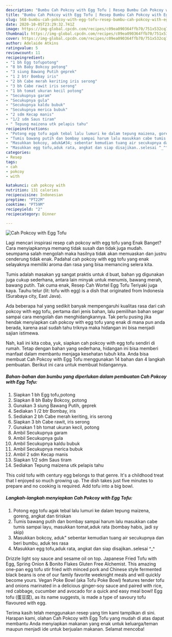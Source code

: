 ```yaml
---
description: "Bumbu Cah Pokcoy with Egg Tofu | Resep Bumbu Cah Pokcoy with Egg Tofu Yang Enak Dan Mudah"
title: "Bumbu Cah Pokcoy with Egg Tofu | Resep Bumbu Cah Pokcoy with Egg Tofu Yang Enak Dan Mudah"
slug: 568-bumbu-cah-pokcoy-with-egg-tofu-resep-bumbu-cah-pokcoy-with-egg-tofu-yang-enak-dan-mudah
date: 2020-10-05T23:29:32.741Z
image: https://img-global.cpcdn.com/recipes/c09ea090364ffb70/751x532cq70/cah-pokcoy-with-egg-tofu-foto-resep-utama.jpg
thumbnail: https://img-global.cpcdn.com/recipes/c09ea090364ffb70/751x532cq70/cah-pokcoy-with-egg-tofu-foto-resep-utama.jpg
cover: https://img-global.cpcdn.com/recipes/c09ea090364ffb70/751x532cq70/cah-pokcoy-with-egg-tofu-foto-resep-utama.jpg
author: Adelaide Atkins
ratingvalue: 5
reviewcount: 11
recipeingredient:
- "1 bh Egg tofupotong"
- "8 bh Baby Bokcoy potong"
- "3 siung Bawang Putih geprek"
- "1 2 btr Bombay iris"
- "2 bh Cabe merah keriting iris serong"
- "3 bh Cabe rawit iris serong"
- "1 bh tomat ukuran kecil potong"
- "Secukupnya garam"
- "Secukupnya gula"
- "Secukupnya kaldu bubuk"
- "Secukupnya merica bubuk"
- "2 sdm Kecap manis"
- "1/2 sdm Saus tiram"
- " Tepung maizena utk pelapis tahu"
recipeinstructions:
- "Potong egg tofu agak tebal lalu lumuri ke dalam tepung maizena, goreng, angkat dan tiriskan"
- "Tumis bawang putih dan bombay sampai harum lalu masukkan cabe tumis sampai layu, masukkan tomat,aduk rata (bombay habis, jadi sy skip)"
- "Masukkan bokcoy, aduk&#34; sebentar kemudian tuang air secukupnya dan beri bumbu, aduk tes rasa"
- "Masukkan egg tofu,aduk rata, angkat dan siap disajikan..selesai ^_^"
categories:
- Resep
tags:
- cah
- pokcoy
- with

katakunci: cah pokcoy with 
nutrition: 131 calories
recipecuisine: Indonesian
preptime: "PT22M"
cooktime: "PT59M"
recipeyield: "2"
recipecategory: Dinner

---
```



![Cah Pokcoy with Egg Tofu](https://img-global.cpcdn.com/recipes/c09ea090364ffb70/751x532cq70/cah-pokcoy-with-egg-tofu-foto-resep-utama.jpg)

Lagi mencari inspirasi resep cah pokcoy with egg tofu yang Enak Banget? Cara menyiapkannya memang tidak susah dan tidak juga mudah. seumpama salah mengolah maka hasilnya tidak akan memuaskan dan justru cenderung tidak enak. Padahal cah pokcoy with egg tofu yang enak selayaknya memiliki aroma dan rasa yang bisa memancing selera kita.

Tumis adalah masakan yg sangat praktis untuk d buat, bahan yg digunakan juga cukup sederhana, antara lain minyak untuk menumis, bawang merah, bawang putih. Tak cuma enak, Resep Cah Wortel Egg Tofu Teriyaki juga kaya. Tauhu telur (lit: tofu with egg) is a dish that originated from Indonesia (Surabaya city, East Java).

Ada beberapa hal yang sedikit banyak mempengaruhi kualitas rasa dari cah pokcoy with egg tofu, pertama dari jenis bahan, lalu pemilihan bahan segar sampai cara mengolah dan menghidangkannya. Tak perlu pusing jika hendak menyiapkan cah pokcoy with egg tofu yang enak di mana pun anda berada, karena asal sudah tahu triknya maka hidangan ini bisa menjadi sajian istimewa.


Nah, kali ini kita coba, yuk, siapkan cah pokcoy with egg tofu sendiri di rumah. Tetap dengan bahan yang sederhana, hidangan ini bisa memberi manfaat dalam membantu menjaga kesehatan tubuh kita. Anda bisa membuat Cah Pokcoy with Egg Tofu menggunakan 14 bahan dan 4 langkah pembuatan. Berikut ini cara untuk membuat hidangannya.

<!--inarticleads1-->

##### Bahan-bahan dan bumbu yang diperlukan dalam pembuatan Cah Pokcoy with Egg Tofu:

1. Siapkan 1 bh Egg tofu,potong
1. Siapkan 8 bh Baby Bokcoy, potong
1. Gunakan 3 siung Bawang Putih, geprek
1. Sediakan 1 /2 btr Bombay, iris
1. Sediakan 2 bh Cabe merah keriting, iris serong
1. Siapkan 3 bh Cabe rawit, iris serong
1. Gunakan 1 bh tomat ukuran kecil, potong
1. Ambil Secukupnya garam
1. Ambil Secukupnya gula
1. Ambil Secukupnya kaldu bubuk
1. Ambil Secukupnya merica bubuk
1. Ambil 2 sdm Kecap manis
1. Siapkan 1/2 sdm Saus tiram
1. Sediakan  Tepung maizena utk pelapis tahu


This cold tofu with century egg belongs to that genre. It&#39;s a childhood treat that I enjoyed so much growing up. The dish takes just five minutes to prepare and no cooking is required. Add tofu into a big bowl. 

<!--inarticleads2-->

##### Langkah-langkah menyiapkan Cah Pokcoy with Egg Tofu:

1. Potong egg tofu agak tebal lalu lumuri ke dalam tepung maizena, goreng, angkat dan tiriskan
1. Tumis bawang putih dan bombay sampai harum lalu masukkan cabe tumis sampai layu, masukkan tomat,aduk rata (bombay habis, jadi sy skip)
1. Masukkan bokcoy, aduk&#34; sebentar kemudian tuang air secukupnya dan beri bumbu, aduk tes rasa
1. Masukkan egg tofu,aduk rata, angkat dan siap disajikan..selesai ^_^


Drizzle light soy sauce and sesame oil on top. Japanese Fried Tofu with Egg, Spring Onion &amp; Bonito Flakes Gluten Free Alchemist. This amazing one-pan egg tofu stir fried with minced pork and Chinese style fermented black beans is one of our family favorite weeknight meals and will quickly become yours. Vegan Poke Bowl (aka Tofu Poke Bowl) features tender tofu and onions marinated in a delicious ginger-soy sauce and paired with rice, red cabbage, cucumber and avocado for a quick and easy meal bowl! Egg tofu (蛋豆腐), as its name suggests, is made a type of savoury tofu flavoured with egg. 

Terima kasih telah menggunakan resep yang tim kami tampilkan di sini. Harapan kami, olahan Cah Pokcoy with Egg Tofu yang mudah di atas dapat membantu Anda menyiapkan makanan yang enak untuk keluarga/teman maupun menjadi ide untuk berjualan makanan. Selamat mencoba!
